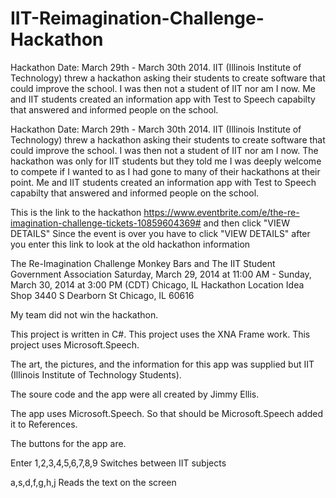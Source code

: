 # IIT-Reimagination-Challenge-Hackathon
Hackathon Date: March 29th - March 30th 2014. IIT (Illinois Institute of Technology) threw a hackathon asking their students to create software that could improve the school. I was then not a student of IIT nor am I now. Me and IIT students created an information app with Test to Speech capabilty that answered and informed people on the school.


Hackathon Date: March 29th - March 30th 2014. IIT (Illinois Institute of Technology) threw a hackathon asking their students to create
software that could improve the school. I was then not a student of IIT nor am I now. The hackathon was only for IIT students but they
told me I was deeply welcome to compete if I wanted to as I had gone to many of their hackathons at their point. Me and IIT students 
created an information app with Test to Speech capabilty that answered and informed people on the school.

This is the link to the hackathon
https://www.eventbrite.com/e/the-re-imagination-challenge-tickets-10859604369#   and then click "VIEW DETAILS"
Since the event is over you have to click "VIEW DETAILS" after you enter this link to look at the old hackathon information



The Re-Imagination Challenge
Monkey Bars and The IIT Student Government Association
Saturday, March 29, 2014 at 11:00 AM - Sunday, March 30, 2014 at 3:00 PM (CDT)
Chicago, IL
Hackathon Location
Idea Shop 
3440 S Dearborn St 
Chicago, IL 60616

My team did not win the hackathon. 

This project is written in C#. This project uses the XNA Frame work. This project uses Microsoft.Speech. 

The art, the pictures, and the information for this app was supplied but IIT (Illinois Institute of Technology Students).

The soure code and the app were all created by Jimmy Ellis. 

The app uses Microsoft.Speech. So that should be Microsoft.Speech added it to References. 


The buttons for the app are.

Enter 
1,2,3,4,5,6,7,8,9
Switches between IIT subjects 

a,s,d,f,g,h,j
Reads the text on the screen


